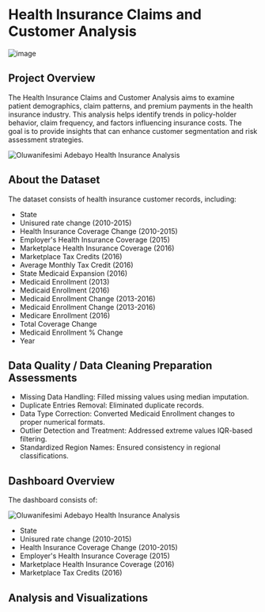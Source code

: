 # Health Insurance Claims and Customer Analysis

![image](https://github.com/user-attachments/assets/d6510bb7-1294-4c09-9819-31bbd01d9c32)

## Project Overview

The Health Insurance Claims and Customer Analysis aims to examine patient demographics, claim patterns, and premium payments in the health insurance industry. This analysis helps identify trends in policy-holder behavior, claim frequency, and factors influencing insurance costs. The goal is to provide insights that can enhance customer segmentation and risk assessment strategies.

![Oluwanifesimi Adebayo Health Insurance Analysis](https://github.com/user-attachments/assets/3c9eff8e-25b0-44f4-b012-fd820e0ee884)

## About the Dataset
The dataset consists of health insurance customer records, including:

* State
* Unisured rate change (2010-2015)
* Health Insurance Coverage Change (2010-2015)
* Employer's Health Insurance Coverage (2015)
* Marketplace Health Insurance Coverage (2016)
* Marketplace Tax Credits (2016)
* Average Monthly Tax Credit (2016)
* State Medicaid Expansion (2016)
* Medicaid Enrollment (2013)
* Medicaid Enrollment (2016)
* Medicaid Enrollment Change (2013-2016)
* Medicaid Enrollment Change (2013-2016)
* Medicare Enrollment (2016)
* Total Coverage Change
* Medicaid Enrollment % Change
* Year

  
## Data Quality / Data Cleaning Preparation Assessments
* Missing Data Handling: Filled missing values using median imputation.
* Duplicate Entries Removal: Eliminated duplicate records.
* Data Type Correction: Converted Medicaid Enrollment changes to proper numerical formats.
* Outlier Detection and Treatment: Addressed extreme values IQR-based filtering.
* Standardized Region Names: Ensured consistency in regional classifications.


## Dashboard Overview
The dashboard consists of:

![Oluwanifesimi Adebayo Health Insurance Analysis](https://github.com/user-attachments/assets/3c9eff8e-25b0-44f4-b012-fd820e0ee884)

* State
* Unisured rate change (2010-2015)
* Health Insurance Coverage Change (2010-2015)
* Employer's Health Insurance Coverage (2015)
* Marketplace Health Insurance Coverage (2016)
* Marketplace Tax Credits (2016)

## Analysis and Visualizations

